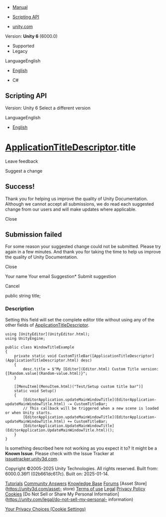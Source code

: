[ ]()

  * [Manual](../Manual/index.html)
  * [Scripting API](../ScriptReference/index.html)

  * [unity.com](https://unity.com/)

Version: **Unity 6** (6000.0)

  * Supported
  * Legacy

LanguageEnglish

  * [English]()

  * C#

[ ](https://docs.unity3d.com)

## Scripting API

Version: Unity 6 Select a different version

LanguageEnglish

  * [English]()

#  [ApplicationTitleDescriptor](ApplicationTitleDescriptor.html).title

Leave feedback

Suggest a change

## Success!

Thank you for helping us improve the quality of Unity Documentation. Although
we cannot accept all submissions, we do read each suggested change from our
users and will make updates where applicable.

Close

## Submission failed

For some reason your suggested change could not be submitted. Please <a>try
again</a> in a few minutes. And thank you for taking the time to help us
improve the quality of Unity Documentation.

Close

Your name Your email Suggestion* Submit suggestion

Cancel

[ ]()

public string title;

### Description

Setting this field will set the complete editor title without using any of the
other fields of [ApplicationTitleDescriptor](ApplicationTitleDescriptor.html).

    
    
    using [UnityEditor](UnityEditor.html);
    using UnityEngine;
    
    public class WindowTitleExample
    {
        private static void CustomTitleBar([ApplicationTitleDescriptor](ApplicationTitleDescriptor.html) desc)
        {
            desc.title = $"My [Editor](Editor.html) Custom Title version: {[Random.value](Random-value.html)}";
        }
    
        [[MenuItem](MenuItem.html)("Test/Setup custom title bar")]
        static void Setup()
        {
            [EditorApplication.updateMainWindowTitle](EditorApplication-updateMainWindowTitle.html) -= CustomTitleBar;
            // This callback will be triggered when a new scene is loaded or when Unity starts.
            [EditorApplication.updateMainWindowTitle](EditorApplication-updateMainWindowTitle.html) += CustomTitleBar;
            [EditorApplication.UpdateMainWindowTitle](EditorApplication.UpdateMainWindowTitle.html)();
        }
    }
    

Is something described here not working as you expect it to? It might be a
**Known Issue**. Please check with the Issue Tracker at
[issuetracker.unity3d.com](https://issuetracker.unity3d.com).

Copyright ©2005-2025 Unity Technologies. All rights reserved. Built from:
6000.0.36f1 (02b661dc617c). Built on: 2025-01-14.

[Tutorials](https://unity3d.com/learn) [Community
Answers](https://answers.unity3d.com) [Knowledge
Base](https://support.unity3d.com/hc/en-us)
[Forums](https://forum.unity3d.com) [Asset Store](https://unity3d.com/asset-
store) [Terms of use](https://docs.unity3d.com/Manual/TermsOfUse.html)
[Legal](https://unity.com/legal) [Privacy
Policy](https://unity.com/legal/privacy-policy)
[Cookies](https://unity.com/legal/cookie-policy) [Do Not Sell or Share My
Personal Information](https://unity.com/legal/do-not-sell-my-personal-
information)

[Your Privacy Choices (Cookie Settings)](javascript:void\(0\);)

